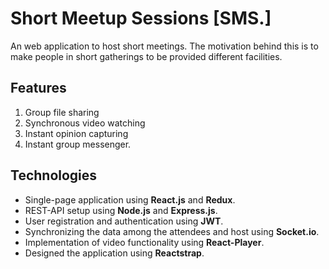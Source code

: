 # Short Meetup Sessions [SMS.]
An web application to host short meetings. The motivation behind this is to make people in short gatherings to be provided different facilities.

## Features
1. Group file sharing
2. Synchronous video watching
3. Instant opinion capturing
4. Instant group messenger.

## Technologies
* Single-page application using __React.js__ and __Redux__.
* REST-API setup using __Node.js__ and __Express.js__.
* User registration and authentication using __JWT__.
* Synchronizing the data among the attendees and host using __Socket.io__.
* Implementation of video functionality using __React-Player__.
* Designed the application using __Reactstrap__.
